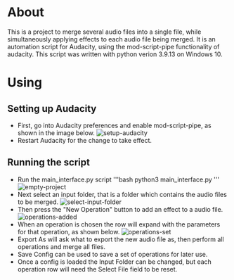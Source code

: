 # About
This is a project to merge several audio files into a single file, while simultaneously applying effects to each audio file being merged. It is an automation script for Audacity, using the mod-script-pipe functionality of audacity. This script was written with python verion 3.9.13 on Windows 10.

# Using
## Setting up Audacity
* First, go into Audacity preferences and enable mod-script-pipe, as shown in the image below.
![setup-audacity](https://github.com/trisdav/AudioBulkMerge/tree/initial/documentation/audacity-settings.PNG)
* Restart Audacity for the change to take effect.
## Running the script
* Run the main_interface.py script
'''bash
python3 main_interface.py
'''
![empty-project](https://github.com/trisdav/AudioBulkMerge/tree/initial/documentation/empty-project.PNG)
* Next select an input folder, that is a folder which contains the audio files to be merged.
![select-input-folder](https://github.com/trisdav/AudioBulkMerge/tree/documentation/select-input-folder.png)
* Then press the "New Operation" button to add an effect to a audio file.
![operations-added](https://github.com/trisdav/AudioBulkMerge/tree/initial/documentation/operations-added.PNG)
* When an operation is chosen the row will expand with the parameters for that operation, as shown below.
![operations-set](https://github.com/trisdav/AudioBulkMerge/tree/initial/documentation/operations-set.PNG)
* Export As will ask what to export the new audio file as, then perform all operations and merge all files.
* Save Config can be used to save a set of operations for later use.
* Once a config is loaded the Input Folder can be changed, but each operation row will need the Select File field to be reset.
